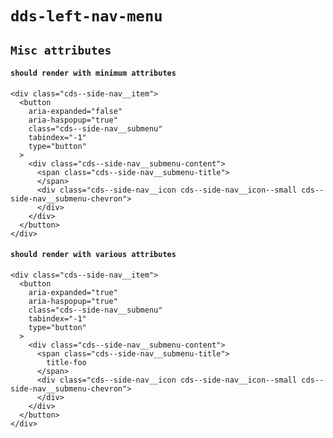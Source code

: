 # `dds-left-nav-menu`

## `Misc attributes`

####   `should render with minimum attributes`

```
<div class="cds--side-nav__item">
  <button
    aria-expanded="false"
    aria-haspopup="true"
    class="cds--side-nav__submenu"
    tabindex="-1"
    type="button"
  >
    <div class="cds--side-nav__submenu-content">
      <span class="cds--side-nav__submenu-title">
      </span>
      <div class="cds--side-nav__icon cds--side-nav__icon--small cds--side-nav__submenu-chevron">
      </div>
    </div>
  </button>
</div>

```

####   `should render with various attributes`

```
<div class="cds--side-nav__item">
  <button
    aria-expanded="true"
    aria-haspopup="true"
    class="cds--side-nav__submenu"
    tabindex="-1"
    type="button"
  >
    <div class="cds--side-nav__submenu-content">
      <span class="cds--side-nav__submenu-title">
        title-foo
      </span>
      <div class="cds--side-nav__icon cds--side-nav__icon--small cds--side-nav__submenu-chevron">
      </div>
    </div>
  </button>
</div>

```

